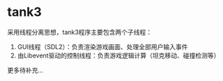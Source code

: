# tank3

采用线程分离思想，tank3程序主要包含两个子线程：
1. GUI线程（SDL2）：负责渲染游戏画面、处理全部用户输入事件
2. 由Libevent驱动的控制线程：负责游戏逻辑计算（坦克移动、碰撞检测等）

更多待补充...